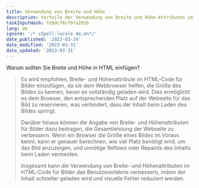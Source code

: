```yaml
---
title: Verwendung von Breite und Höhe
description: Vorteile der Verwendung von Breite und Höhe Attributen im HTML-Code
taskInputHash: fd9dcf8cf97a201b
lang: de
ignore: '/* cSpell:locale de,en*/'
date_published: '2023-03-24'
date_modified: '2023-03-31'
date_updated: '2023-03-31'
---
```

Warum sollten Sie Breite und Höhe in HTML einfügen?

> Es wird empfohlen, Breite- und Höhenattribute im HTML-Code für Bilder einzufügen, da sie dem Webbrowser helfen, die Größe des Bildes zu kennen, bevor es vollständig geladen wird. Dies ermöglicht es dem Browser, den entsprechenden Platz auf der Webseite für das Bild zu reservieren, was verhindert, dass der Inhalt beim Laden des Bildes springt.
> 
> Darüber hinaus können die Angabe von Breite- und Höhenattributen für Bilder dazu beitragen, die Gesamtleistung der Webseite zu verbessern. Wenn ein Browser die Größe eines Bildes im Voraus kennt, kann er genauer berechnen, wie viel Platz benötigt wird, um das Bild anzuzeigen, und unnötige Reflows oder Repaints des Inhalts beim Laden vermeiden.
> 
> Insgesamt kann die Verwendung von Breite- und Höhenattributen im HTML-Code für Bilder das Benutzererlebnis verbessern, indem der Inhalt schneller geladen wird und visuelle Fehler reduziert werden.
